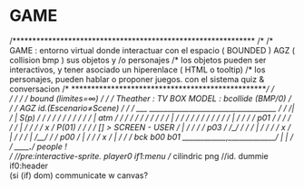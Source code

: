 # GAME

/*************************************************************
/*
/*        GAME : entorno virtual donde interactuar con el espacio ( BOUNDED ) AGZ ( collision bmp ) sus objetos y /o personajes
/*                los objetos pueden ser interactivos, y tener asociado un hiperenlace ( HTML o tooltip)
/*                los personajes, pueden hablar o proponer juegos. con el sistema quiz & conversacion
/*
*******************************************************************/                                      /\
  /*                                                                                                       / /
 /*                                                                            bound (limites=∞)          / /
 /*       Theather : TV BOX MODEL :                                            bcollide (BMP/0)          / / 
 /*                                                                       AGZ  id.(Escenario≠Scene)     / /
 /*                   ___                                 ___________________________________          / /       /|
 /*         | S(p)   /  /          /       /             /                                  /         / /      / /
 /*         | atm   /  /          /       /             /                                  /         / /      / /
 /*         |      /  /          /       /             /                                  /         / /      / /
 /*         |     /  /          /       /                 p01                            /         / /      / /
 /*         |    /  /          /       /                   x                            /  P(01)  / /      / /    [] > SCREEN - USER
 /*         |   /  /          /       /               p03                              /         /_/      / / 
/*          |  /  /          /       /                 x                              /      |           / /
/*          | /__/          /       /                           p00                  /       |          / /
/*                                                              x                   /        |         / /
 /*          bck           b00     b01              \____________,_____________/             |        | /
/*         \__________________.______________/         people                                !        
 /*                                                    //pre:interactive-sprite.            player0      if1:menu
/*                 cilindric png                       //id.                                dummie     if0:header     
                                                                                                       (si (if) dom) communicate w canvas?
